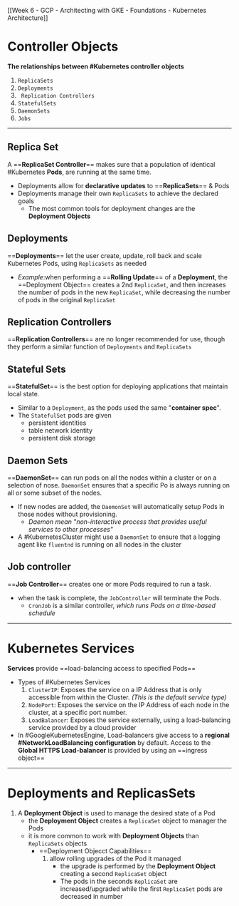 [[Week 6 - GCP - Architecting with GKE - Foundations - Kubernetes Architecture]]

# Controller Objects
**The relationships between #Kubernetes  controller objects**
1. `ReplicaSets`
2. `Deployments`
3. ` Replication Controllers`
4. `StatefulSets`
5. `DaemonSets`
6. `Jobs`

---
## Replica Set
A ==**ReplicaSet Controller**==  makes sure that a population of identical #Kubernetes **Pods**, are running at the same time.
- Deployments allow for **declarative updates** to ==**ReplicaSets**== & Pods
- Deployments manage their own `ReplicaSets` to achieve the declared goals
	- The most common tools for deployment changes are the **Deployment Objects**

## Deployments
==**Deployments**== let the user create, update, roll back and scale Kubernetes Pods, using `ReplicaSets` as needed
- *Example*:when performing a ==**Rolling Update**== of a **Deployment**, the ==Deployment Object== creates a 2nd `ReplicaSet`, and then increases the number of pods in the new `ReplicaSet`, while decreasing the number of pods in the original `ReplicaSet`

## Replication Controllers
==**Replication Controllers**== are no longer recommended for use, though they perform a similar function of `Deployments` and `ReplicaSets`

## Stateful Sets
==**StatefulSet**== is the best option for deploying applications that maintain local state.
- Similar to a `Deployment`, as the pods used the same "**container spec**". 
- The `StatefulSet` pods are given 
	- persistent identities 
	- table network identity
	- persistent disk storage

## Daemon Sets
==**DaemonSet**== can run pods on all the nodes within a cluster or on a selection of nose. `DaemonSet` ensures that a specific Po is always running on all or some subset of the nodes.
- If new nodes are added, the `DaemonSet` will automatically setup Pods in those nodes without provisioning.
	- *Daemon mean "non-interactive process that provides useful services to other processes"*
-	A #KubernetesCluster might use a `DaemonSet` to ensure that a logging agent like `fluentnd` is running on all nodes in the cluster

## Job controller
==**Job Controller**== creates one or more Pods required to run a task. 
- when the task is complete, the `JobController` will terminate the Pods.
	- `CronJob` is a similar controller, *which runs Pods on a time-based schedule*

---
#  Kubernetes Services
**Services** provide ==load-balancing access to specified Pods==
- Types of #Kubernetes Services
	1. `ClusterIP`: Exposes the service on a IP Address that is only accessible from within the Cluster. *(This is the default service type)*
	2. `NodePort`: Exposes the service on the IP Address of each node in the cluster, at a specific port number.
	3. `LoadBalancer`: Exposes the service externally, using a load-balancing service provided by a cloud provider
- In #GoogleKubernetesEngine, Load-balancers give access to a **regional #NetworkLoadBalancing configuration** by default. Access to the **Global HTTPS Load-balancer** is provided by using an ==ingress object==

---
# Deployments and ReplicasSets
1. A **Deployment Object** is used to manage the desired state of a Pod
	- the **Deployment Object** creates a `ReplicaSet` object to manager the Pods
	- it is more common to work with **Deployment Objects** than `ReplicaSets` objects
		- ==Deployment Objecct Capabilities==
			1. allow rolling upgrades of the Pod it managed
				- the upgrade is performed by the **Deployment Object** creating a second 	`ReplicaSet` object
				- The pods in the seconds `ReplicaSet` are increased/upgraded while the first `ReplicaSet` pods are decreased in number